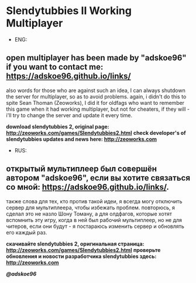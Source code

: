# Slendytubbies II Working Multiplayer

- ENG:

## open multiplayer has been made by "adskoe96" if you want to contact me: https://adskoe96.github.io/links/

also words for those who are against such an idea, I can always shutdown the server for multiplayer, so as to avoid problems.
again, i didn't do this to spite Sean Thoman (Zeoworks), I did it for oldfags who want to remember this game when it had working multiplayer, but not for cheaters, if they will - i'll try to change the server and update it every time.

**download slendytubbies 2, original page: http://zeoworks.com/games/Slendytubbies2.html**
**check developer's of slendytubbies updates and news here: http://zeoworks.com**

- RUS:

## открытый мультиплеер был совершён автором "adskoe96", если вы хотите связаться со мной: https://adskoe96.github.io/links/.

также слова для тех, кто против такой идеи, я всегда могу отключить сервер для мультиплеера, чтобы избежать проблем.
повторюсь, я сделал это не назло Шону Томану, а для олдфагов, которые хотят вспомнить эту игру, когда в ней был рабочий мультиплеер, но не для читеров, если они будут - я постараюсь изменить сервер и обновлять его каждый раз.

**скачивайте slendytubbies 2, оригинальная страница: http://zeoworks.com/games/Slendytubbies2.html**
**проверьте обновления и новости разработчика slendytubbies здесь: http://zeoworks.com**

***@adskoe96***
